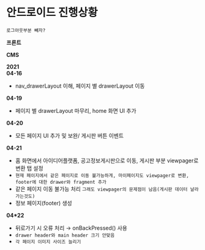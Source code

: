 # 안드로이드 진행상황

`로그아웃부분 빼자?`

**프론트**


**CMS**

**2021**</br>
**04-16**</br>
- nav_drawerLayout 이해, 페이지 별 drawerLayout 이동

**04-19**</br>
- 페이지 별 drawerLayout 마무리, home 화면 UI 추가

**04-20**</br>
- 모든 페이지 UI 추가 및 보완/ 게시판 버튼 이벤트

**04-21**</br>
- 홈 화면에서 아이디어플랫폼, 공고정보게시판으로 이동, 게시판 부분 viewpager로 변환 탭 설정
- `현재 페이지에서 같은 페이지로 이동 불가능하게, 마이페이지도 viewpager로 변환, footer에 대한 drawer와 fragment 추가`
- 같은 페이지 이동 불가능 처리 `그래도 viewpager의 문제점이 남음(게시판 데이터 날라가는것도)`
- 정보 페이지(footer) 생성

**04*22**</br>
- 뒤로가기 시 오류 처리 → onBackPressed() 사용
- `drawer header와 main header 크기 안맞음`
- `각 페이지 이미지 사이즈 늘리기`